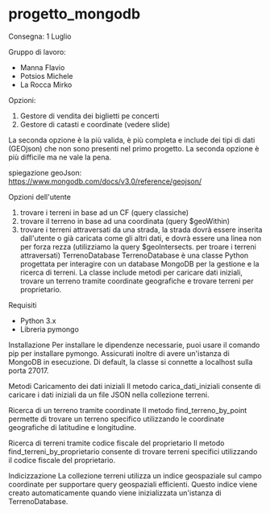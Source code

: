# progetto_mongodb
Consegna: 1 Luglio

Gruppo di lavoro: 
- Manna Flavio 
- Potsios Michele
- La Rocca Mirko

Opzioni:
1. Gestore di vendita dei biglietti pe concerti
2. Gestore di catasti e coordinate (vedere slide)

La seconda opzione è la più valida, è più completa e include dei tipi di dati (GEOjson) che non sono presenti nel primo progetto.
La seconda opzione è più difficile ma ne vale la pena.


spiegazione geoJson: https://www.mongodb.com/docs/v3.0/reference/geojson/

Opzioni dell'utente
1. trovare i terreni in base ad un CF (query classiche)
2. trovare il terreno in base ad una coordinata (query $geoWithin)
3. trovare i terreni attraversati da una strada, la strada dovrà essere inserita dall'utente o già caricata come gli altri dati, e dovrà essere una linea non per forza rezza (utilizziamo la query $geoIntersects. per troare i terreni attraversati)
TerrenoDatabase
TerrenoDatabase è una classe Python progettata per interagire con un database MongoDB per la gestione e la ricerca di terreni. La classe include metodi per caricare dati iniziali, trovare un terreno tramite coordinate geografiche e trovare terreni per proprietario.

Requisiti
- Python 3.x
- Libreria pymongo

Installazione
Per installare le dipendenze necessarie, puoi usare il comando pip per installare pymongo. Assicurati inoltre di avere un'istanza di MongoDB in esecuzione. Di default, la classe si connette a localhost sulla porta 27017.

Metodi
Caricamento dei dati iniziali
Il metodo carica_dati_iniziali consente di caricare i dati iniziali da un file JSON nella collezione terreni.

Ricerca di un terreno tramite coordinate
Il metodo find_terreno_by_point permette di trovare un terreno specifico utilizzando le coordinate geografiche di latitudine e longitudine.

Ricerca di terreni tramite codice fiscale del proprietario
Il metodo find_terreni_by_proprietario consente di trovare terreni specifici utilizzando il codice fiscale del proprietario.

Indicizzazione
La collezione terreni utilizza un indice geospaziale sul campo coordinate per supportare query geospaziali efficienti. Questo indice viene creato automaticamente quando viene inizializzata un'istanza di TerrenoDatabase.


